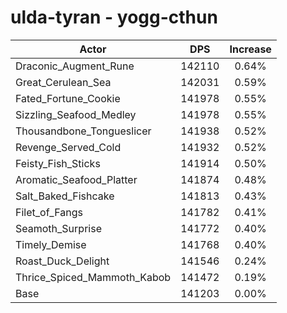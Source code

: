 # ulda-tyran - yogg-cthun
| Actor | DPS | Increase |
|---|:---:|:---:|
|Draconic_Augment_Rune|142110|0.64%|
|Great_Cerulean_Sea|142031|0.59%|
|Fated_Fortune_Cookie|141978|0.55%|
|Sizzling_Seafood_Medley|141978|0.55%|
|Thousandbone_Tongueslicer|141938|0.52%|
|Revenge_Served_Cold|141932|0.52%|
|Feisty_Fish_Sticks|141914|0.50%|
|Aromatic_Seafood_Platter|141874|0.48%|
|Salt_Baked_Fishcake|141813|0.43%|
|Filet_of_Fangs|141782|0.41%|
|Seamoth_Surprise|141772|0.40%|
|Timely_Demise|141768|0.40%|
|Roast_Duck_Delight|141546|0.24%|
|Thrice_Spiced_Mammoth_Kabob|141472|0.19%|
|Base|141203|0.00%|

